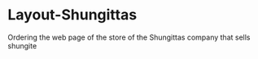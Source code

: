 # Layout-Shungittas
Ordering the web page of the store of the Shungittas company that sells shungite
